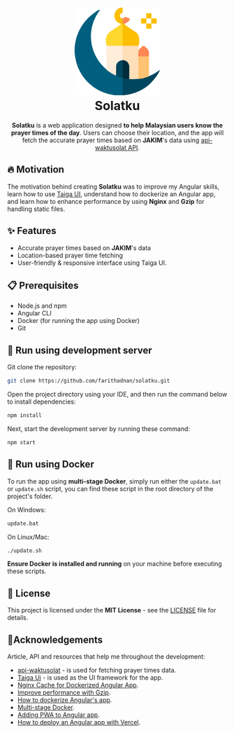 <h1 align="center">
  <br>
  <a href="https://github.com/farithadnan/solatku"><img alt="Solatku's Logo" src="./src/assets/mosque-logo.svg" width="200"></a>
  <br>
  <b>Solatku</b>
  <br>
</h1>

<p align="center">
<b>Solatku</b> is a web application designed <b>to help Malaysian users know the prayer times of the day</b>. Users can choose their location, and the app will fetch the accurate prayer times based on <b>JAKIM</b>'s data using <a href="https://github.com/mptwaktusolat/api-waktusolat">api-waktusolat API</a>. 
</p>

## 🔥 Motivation
The motivation behind creating **Solatku** was to improve my Angular skills, learn how to use [Taiga UI](https://taiga-ui.dev/getting-started), understand how to dockerize an Angular app, and learn how to enhance performance by using **Nginx** and **Gzip** for handling static files.

## ✨ Features

- Accurate prayer times based on **JAKIM**'s data
- Location-based prayer time fetching
- User-friendly  & responsive interface using Taiga UI.

## 📋 Prerequisites

- Node.js and npm
- Angular CLI
- Docker (for running the app using Docker)
- Git

## 🚀 Run using development server

Git clone the repository:

```sh
git clone https://github.com/farithadnan/solatku.git
```

Open the project directory using your IDE, and then run the command below to install dependencies:

```sh
npm install
```

Next, start the development server by running these command:

```sh
npm start
```

## 🐳 Run using Docker

To run the app using **multi-stage Docker**, simply run either the `update.bat` or `update.sh` script, you can find these script in the root directory of the project's folder.

On Windows:

```sh
update.bat
```

On Linux/Mac:

```sh
./update.sh
```

**Ensure Docker is installed and running** on your machine before executing these scripts.

## 📜 License

This project is licensed under the **MIT License** - see the [LICENSE](/LICENSE) file for details.

## 🙏Acknowledgements

Article, API and resources that help me throughout the development:

- [api-waktusolat](https://github.com/mptwaktusolat/api-waktusolat) - is used for fetching prayer times data.
- [Taiga Ui](https://taiga-ui.dev/getting-started) - is used as the UI framework for the app.
- [Nginx Cache for Dockerized Angular App](https://zakimohammed.medium.com/nginx-cache-config-for-dockerized-angular-app-ngdocker-58e58f965c7).
- [Improve performance with Gzip](https://codeomelet.com/posts/gzip-dockerized-angular-app-with-nginx-ngdocker).
- [How to dockerize Angular's app](https://wkrzywiec.medium.com/build-and-run-angular-application-in-a-docker-container-b65dbbc50be8).
- [Multi-stage Docker](https://docs.docker.com/build/building/multi-stage/).
- [Adding PWA to Angular app](https://dev.to/rodrigokamada/adding-the-progressive-web-application-pwa-to-an-angular-application-4g1e).
- [How to deploy an Angular app with Vercel](https://medium.com/@lara.delrio333/deploy-an-angular-project-in-vercel-with-secret-environment-variables-74323925712d).

